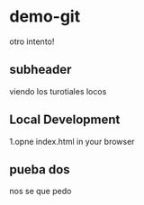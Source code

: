 # demo-git
otro intento!


## subheader 

viendo los turotiales locos 

## Local Development 

1.opne index.html in your browser

## pueba dos 

nos se que pedo 